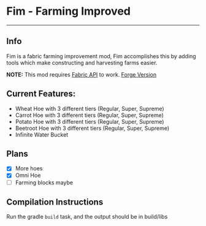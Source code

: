 # Fim - Farming Improved
---
## Info
Fim is a fabric farming improvement mod, Fim accomplishes this by adding tools which make constructing and harvesting farms easier.

**NOTE:** This mod requires [Fabric API](https://www.curseforge.com/minecraft/mc-mods/fabric-api)  to work.
[Forge Version](https://github.com/Zutki/FimForge)

## Current Features:
- Wheat Hoe with 3 different tiers (Regular, Super, Supreme)
- Carrot Hoe with 3 different tiers (Regular, Super, Supreme)
- Potato Hoe with 3 different tiers (Regular, Super, Supreme)
- Beetroot Hoe with 3 different tiers (Regular, Super, Supreme)
- Infinite Water Bucket

## Plans
- [x] More hoes
- [x] Omni Hoe
- [ ] Farming blocks maybe

## Compilation Instructions
Run the gradle `build` task, and the output should be in build/libs
